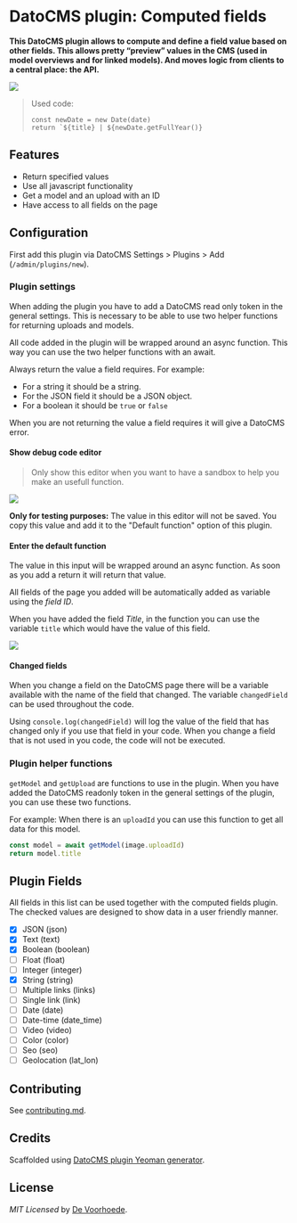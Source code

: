 # DatoCMS plugin: Computed fields

**This DatoCMS plugin allows to compute and define a field value based on other fields. This allows pretty “preview” values in the CMS (used in model overviews and for linked models). And moves logic from clients to a central place: the API.**

![](https://github.com/voorhoede/datocms-plugin-computed-fields/raw/master/docs/plugin.png)

> Used code:
> ```JS
> const newDate = new Date(date)
> return `${title} | ${newDate.getFullYear()}
> ```

## Features

* Return specified values
* Use all javascript functionality
* Get a model and an upload with an ID
* Have access to all fields on the page

## Configuration

First add this plugin via DatoCMS Settings > Plugins > Add (`/admin/plugins/new`).

### Plugin settings

When adding the plugin you have to add a DatoCMS read only token in the general settings. This is necessary to be able to use two helper functions for returning uploads and models.

All code added in the plugin will be wrapped around an async function. This way you can use the two helper functions with an await.

Always return the value a field requires. For example:
* For a string it should be a string.
* For the JSON field it should be a JSON object.
* For a boolean it should be `true` or `false`

When you are not returning the value a field requires it will give a DatoCMS error.

#### Show debug code editor

> Only show this editor when you want to have a sandbox to help you make an usefull function.

![](https://github.com/voorhoede/datocms-plugin-computed-fields/raw/master/docs/plugin-debug-editor.png)

**Only for testing purposes:**
The value in this editor will not be saved. You copy this value and add it to the "Default function" option of this plugin.

#### Enter the default function

The value in this input will be wrapped around an async function. As soon as you add a return it will return that value.

All fields of the page you added will be automatically added as variable using the *field ID*.

When you have added the field *Title*, in the function you can use the variable `title` which would have the value of this field.

![](https://github.com/voorhoede/datocms-plugin-computed-fields/raw/master/docs/plugin-default-function.png)

#### Changed fields

When you change a field on the DatoCMS page there will be a variable available with the name of the field that changed.
The variable `changedField` can be used throughout the code.

Using `console.log(changedField)` will log the value of the field that has changed only if you use that field in your code. When you change a field that is not used in you code, the code will not be executed.

### Plugin helper functions

`getModel` and `getUpload` are functions to use in the plugin. When you have added the DatoCMS readonly token in the general settings of the plugin, you can use these two functions.

For example: When there is an `uploadId` you can use this function to get all data for this model.
```js
const model = await getModel(image.uploadId)
return model.title
```

## Plugin Fields

All fields in this list can be used together with the computed fields plugin. The checked values are designed to show data in a user friendly manner.

- [x] JSON (json)
- [x] Text (text)
- [x] Boolean (boolean)
- [ ] Float (float)
- [ ] Integer (integer)
- [x] String (string)
- [ ] Multiple links (links)
- [ ] Single link (link)
- [ ] Date (date)
- [ ] Date-time (date_time)
- [ ] Video (video)
- [ ] Color (color)
- [ ] Seo (seo)
- [ ] Geolocation (lat_lon)

## Contributing

See [contributing.md](https://github.com/voorhoede/datocms-plugin-computed-fields/blob/master/contributing.md).

## Credits

Scaffolded using [DatoCMS plugin Yeoman generator](https://github.com/datocms/generator-datocms-plugin).

## License

*MIT Licensed* by [De Voorhoede](https://www.voorhoede.nl).
